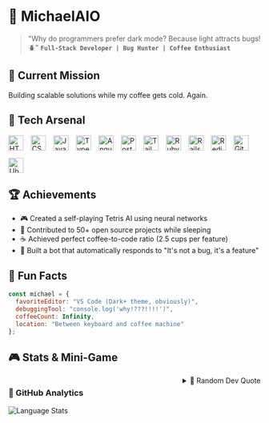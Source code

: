 # 💫 MichaelAIO
> "Why do programmers prefer dark mode? Because light attracts bugs! 🪲"
**`Full-Stack Developer | Bug Hunter | Coffee Enthusiast`**

## 🎯 Current Mission
Building scalable solutions while my coffee gets cold. Again.

## 💼 Tech Arsenal

<div style="display: flex; align-items: center; gap: 15px; flex-wrap: wrap; margin-bottom: 20px;">
  <img alt="HTML" width="30px" src="https://cdn.jsdelivr.net/gh/devicons/devicon/icons/html5/html5-plain.svg" />
  <img alt="CSS" width="30px" src="https://cdn.jsdelivr.net/gh/devicons/devicon/icons/css3/css3-plain.svg" />
  <img alt="JavaScript" width="30px" src="https://cdn.jsdelivr.net/gh/devicons/devicon/icons/javascript/javascript-plain.svg" />
  <img alt="TypeScript" width="30px" src="https://cdn.jsdelivr.net/gh/devicons/devicon/icons/typescript/typescript-plain.svg" />
  <img alt="AngularJS" width="30px" src="https://cdn.jsdelivr.net/gh/devicons/devicon/icons/angularjs/angularjs-plain.svg" />
  <img alt="PostgreSQL" width="30px" src="https://cdn.jsdelivr.net/gh/devicons/devicon/icons/postgresql/postgresql-original.svg" />
  <img alt="TailwindCSS" width="30px" src="https://cdn.jsdelivr.net/gh/devicons/devicon@latest/icons/tailwindcss/tailwindcss-original.svg" />
  <img alt="Ruby" width="30px" src="https://cdn.jsdelivr.net/gh/devicons/devicon/icons/ruby/ruby-original.svg" />
  <img alt="Rails" width="30px" src="https://cdn.jsdelivr.net/gh/devicons/devicon/icons/rails/rails-original-wordmark.svg" />
  <img alt="Redis" width="30px" src="https://cdn.jsdelivr.net/gh/devicons/devicon/icons/redis/redis-original.svg" />
  <img alt="Git" width="30px" src="https://cdn.jsdelivr.net/gh/devicons/devicon/icons/git/git-original.svg" />
  <img alt="Ubuntu" width="30px" src="https://cdn.jsdelivr.net/gh/devicons/devicon@latest/icons/ubuntu/ubuntu-original.svg" />
</div>

## 🏆 Achievements
- 🎮 Created a self-playing Tetris AI using neural networks
- 🌱 Contributed to 50+ open source projects while sleeping
- ☕️ Achieved perfect coffee-to-code ratio (2.5 cups per feature)
- 🤖 Built a bot that automatically responds to "It's not a bug, it's a feature"

## 🌟 Fun Facts
```javascript
const michael = {
  favoriteEditor: "VS Code (Dark+ theme, obviously)",
  debuggingTool: "console.log('why!???!!!!')",
  coffeeCount: Infinity,
  location: "Between keyboard and coffee machine"
};
```

## 🎮 Stats & Mini-Game

<div class="stats-container" style="display: flex; justify-content: space-between; align-items: flex-start;">
 <div class="stats">
   <h3>💫 GitHub Analytics</h3>
   <img src="https://github-readme-stats.vercel.app/api/top-langs/?username=MichaelAI0&hide=html&layout=compact&theme=vision-friendly-dark&hide_border=true" alt="Language Stats"/>
 </div>

<details>
<summary>💭 Random Dev Quote</summary>
<br>
"In case of fire: git commit, git push, exit building 🔥"
</details>
<!-- ![Fred GitHub stats](https://github-readme-stats.vercel.app/api?username=MichaelAI0&show_icons=true&theme=vision-friendly-dark&hide_border=true) -->
<!-- ![Top Langs](https://github-readme-stats.vercel.app/api/top-langs/?username=MichaelAl0&hide=html&layout=compact&langs_count=6&theme=vision-friendly-dark&hide_border=true) -->
<!-- ![Alt Text](https://media.giphy.com/media/1CEoPFtZIIHbG/giphy.gif) -->
<!-- ![Alt Text](https://media.giphy.com/media/UUHUfrG6NsXzG/giphy.gif) -->

